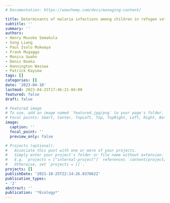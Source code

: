 ```yaml
---
# Documentation: https://wowchemy.com/docs/managing-content/

title: Determinants of malaria infections among children in refugee settlements in Uganda during 2018–2019
subtitle: ''
summary: ''
authors:
- Henry Musoke Semakula 
- Song Liang
- Paul Isolo Mukwaya
- Frank Mugagga
- Monica Swahn
- Denis Nseka
- Hannington Wasswa
- Patrick Kayima
tags: []
categories: []
date: '2023-04-10'
lastmod: 2023-04-25T17:46:21-04:00
featured: false
draft: false

# Featured image
# To use, add an image named `featured.jpg/png` to your page's folder.
# Focal points: Smart, Center, TopLeft, Top, TopRight, Left, Right, BottomLeft, Bottom, BottomRight.
image:
  caption: ''
  focal_point: ''
  preview_only: false

# Projects (optional).
#   Associate this post with one or more of your projects.
#   Simply enter your project's folder or file name without extension.
#   E.g. `projects = ["internal-project"]` references `content/project/deep-learning/index.md`.
#   Otherwise, set `projects = []`.
projects: []
publishDate: '2021-10-25T22:14:26.037662Z'
publication_types:
- '2'
abstract: ''
publication: '*Ecology*'
---
```

